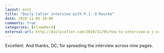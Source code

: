 ```yaml
---
layout: post  
title: "Daily Caller interview with P.J. O'Rourke"  
date: 2010-11-05 10:06  
comments: true  
categories: [elsewhere]
external-url: http://dailycaller.com/2010/11/05/how-to-interview-p-j-orourke-on-drugs-while-getting-your-mind-blown-and-not-embarrass-yourself/  
---
```


Excellent. And thanks, DC, for spreading the interview across _nine_ pages. 
